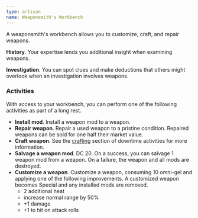 ```yaml
---
type: artisan
name: Weaponsmith's Workbench
---
```

A weaponsmith's workbench allows you to customize, craft, and repair weapons.

__History__. Your expertise lends you additional insight when examining weapons.

__Investigation__. You can spot clues and make deductions that others might overlook when an investigation involves weapons.

### Activities
With access to your workbench, you can perform one of the following activities as part of a long rest.

* __Install mod__. Install a weapon mod to a weapon.
* __Repair weapon__. Repair a used weapon to a pristine condition. Repaired weapons can be sold for one half their market value. 
* __Craft weapon__. See the [crafting](/manual/missions#between-missions) section of downtime activities for more information.
* __Salvage a weapon mod__. DC 20. On a success, you can salvage 1 weapon mod from a weapon. On a failure, the weapon
and all mods are destroyed.
* __Customize a weapon__. Customize a weapon, consuming 10 omni-gel and applying one of the following improvements.
A customized weapon becomes Special and any installed mods are removed.
  * 2 additional heat
  * increase normal range by 50%
  * +1 damage
  * +1 to hit on attack rolls
